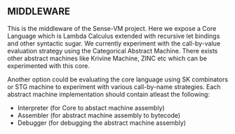 ## MIDDLEWARE

This is the middleware of the Sense-VM project. Here we expose a Core Language which is Lambda Calculus extended with recursive let bindings and other syntactic sugar. We currently experiment with the call-by-value evaluation strategy using the Categorical Abstract Machine. There exists other abstract machines like Krivine Machine, ZINC etc which can be experimented with this core.

Another option could be evaluating the core language using SK combinators or STG machine to experiment with various call-by-name strategies. Each abstract machine implementation should contain atleast the following:

- Interpreter (for Core to abstact machine assembly)
- Assembler (for abstract machine assembly to bytecode)
- Debugger (for debugging the abstract machine assembly)
